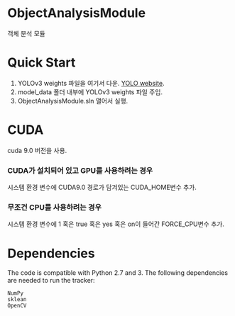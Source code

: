 # ObjectAnalysisModule
객체 분석 모듈

# Quick Start

1. YOLOv3 weights 파일을 여기서 다운. [YOLO website](http://pjreddie.com/darknet/yolo/).
2. model_data 폴더 내부에 YOLOv3 weights 파일 주입.
3. ObjectAnalysisModule.sln 열어서 실행.

# CUDA
cuda 9.0 버전을 사용.

### CUDA가 설치되어 있고 GPU를 사용하려는 경우
시스템 환경 변수에 CUDA9.0 경로가 담겨있는 CUDA_HOME변수 추가.
### 무조건 CPU를 사용하려는 경우
시스템 환경 변수에 1 혹은 true 혹은 yes 혹은 on이 들어간 FORCE_CPU변수 추가.

# Dependencies

The code is compatible with Python 2.7 and 3. The following dependencies are needed to run the tracker:

    NumPy
    sklean
    OpenCV
